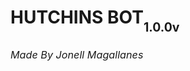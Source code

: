 <h1>HUTCHINS BOT<sub><sub>1.0.0v</sub><sub><sub><h6>Made By Jonell Magallanes</h6></sub></sub></sub></h1>